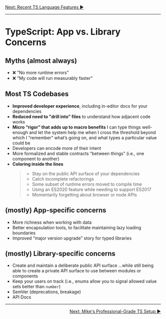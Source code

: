 <p align='left'>
 <a href="./02-recent-ts-features.md">Next: Recent TS Language Features ▶</a>
</p>

---

# TypeScript: App vs. Library Concerns

## Myths (almost always)

- ❌ "No more runtime errors"
- ❌ "My code will run measurably faster"

## Most TS Codebases

- **Improved developer experience**, including in-editor docs for your dependencies
- **Reduced need to "drill into” files** to understand how adjacent code works
- **Micro “rigor” that adds up to macro benefits**
  I can type things well-enough and let the system help me when I cross the threshold beyond which I “remember” what’s going on, and what types a particular value could be
- Developers can encode more of their intent
- More formalized and stable contracts “between things” (i.e., one component to another)
- **Coloring inside the lines**
  > - Stay on the public API surface of your dependencies
  > - Catch incomplete refactorings
  > - Some subset of runtime errors moved to compile time
  > - Using an ES2020 feature while needing to support ES2017
  > - Momentarily forgetting about browser or node APIs

## (mostly) App-specific concerns

- More richness when working with data
- Better encapsulation tools, to facilitate maintaining lazy loading boundaries
- Improved “major version upgrade” story for typed libraries

## (mostly) Library-specific concerns

- Create and maintain a deliberate public API surface
  ...while still being able to create a private API surface to use between modules or components
- Keep your users on track (i.e., enums allow you to signal allowed value sets better than `number`)
- SemVer (deprecations, breakage)
- API Docs

---

<p align='right'>
 <a href="./04-mikes-ts-setup.md">Next: Mike's Professional-Grade TS Setup ▶</a>
</p>
